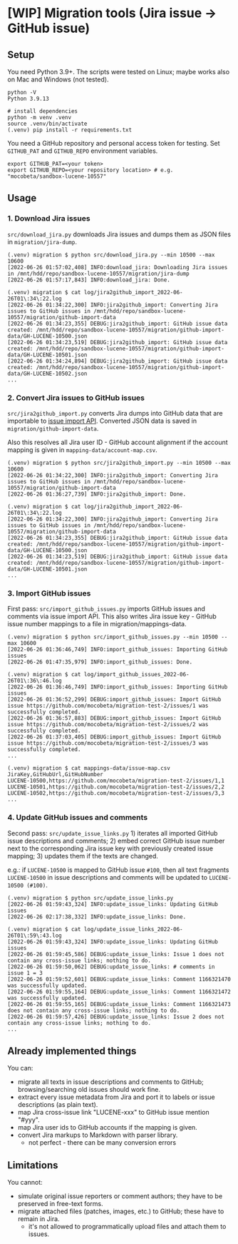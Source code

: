 # [WIP] Migration tools (Jira issue -> GitHub issue)

## Setup

You need Python 3.9+. The scripts were tested on Linux; maybe works also on Mac and Windows (not tested).

```
python -V
Python 3.9.13

# install dependencies
python -m venv .venv
source .venv/bin/activate
(.venv) pip install -r requirements.txt
```

You need a GitHub repository and personal access token for testing. Set `GITHUB_PAT` and `GITHUB_REPO` environment variables.

```
export GITHUB_PAT=<your token>
export GITHUB_REPO=<your repository location> # e.g. "mocobeta/sandbox-lucene-10557"
```

## Usage

### 1. Download Jira issues

`src/download_jira.py` downloads Jira issues and dumps them as JSON files in `migration/jira-dump`.

```
(.venv) migration $ python src/download_jira.py --min 10500 --max 10600
[2022-06-26 01:57:02,408] INFO:download_jira: Downloading Jira issues in /mnt/hdd/repo/sandbox-lucene-10557/migration/jira-dump
[2022-06-26 01:57:17,843] INFO:download_jira: Done.

(.venv) migration $ cat log/jira2github_import_2022-06-26T01\:34\:22.log 
[2022-06-26 01:34:22,300] INFO:jira2github_import: Converting Jira issues to GitHub issues in /mnt/hdd/repo/sandbox-lucene-10557/migration/github-import-data
[2022-06-26 01:34:23,355] DEBUG:jira2github_import: GitHub issue data created: /mnt/hdd/repo/sandbox-lucene-10557/migration/github-import-data/GH-LUCENE-10500.json
[2022-06-26 01:34:23,519] DEBUG:jira2github_import: GitHub issue data created: /mnt/hdd/repo/sandbox-lucene-10557/migration/github-import-data/GH-LUCENE-10501.json
[2022-06-26 01:34:24,894] DEBUG:jira2github_import: GitHub issue data created: /mnt/hdd/repo/sandbox-lucene-10557/migration/github-import-data/GH-LUCENE-10502.json
...
```

### 2. Convert Jira issues to GitHub issues

`src/jira2github_import.py` converts Jira dumps into GitHub data that are importable to [issue import API](https://gist.github.com/jonmagic/5282384165e0f86ef105). Converted JSON data is saved in `migration/github-import-data`.

Also this resolves all Jira user ID - GitHub account alignment if the account mapping is given in `mapping-data/account-map.csv`.

```
(.venv) migration $ python src/jira2github_import.py --min 10500 --max 10600
[2022-06-26 01:34:22,300] INFO:jira2github_import: Converting Jira issues to GitHub issues in /mnt/hdd/repo/sandbox-lucene-10557/migration/github-import-data
[2022-06-26 01:36:27,739] INFO:jira2github_import: Done.

(.venv) migration $ cat log/jira2github_import_2022-06-26T01\:34\:22.log
[2022-06-26 01:34:22,300] INFO:jira2github_import: Converting Jira issues to GitHub issues in /mnt/hdd/repo/sandbox-lucene-10557/migration/github-import-data
[2022-06-26 01:34:23,355] DEBUG:jira2github_import: GitHub issue data created: /mnt/hdd/repo/sandbox-lucene-10557/migration/github-import-data/GH-LUCENE-10500.json
[2022-06-26 01:34:23,519] DEBUG:jira2github_import: GitHub issue data created: /mnt/hdd/repo/sandbox-lucene-10557/migration/github-import-data/GH-LUCENE-10501.json
...
```

### 3. Import GitHub issues

First pass: `src/import_github_issues.py` imports GitHub issues and comments via issue import API. This also writes Jira issue key - GitHub issue number mappings to a file in migration/mappings-data.

```
(.venv) migration $ python src/import_github_issues.py --min 10500 --max 10600
[2022-06-26 01:36:46,749] INFO:import_github_issues: Importing GitHub issues
[2022-06-26 01:47:35,979] INFO:import_github_issues: Done.

(.venv) migration $ cat log/import_github_issues_2022-06-26T01\:36\:46.log
[2022-06-26 01:36:46,749] INFO:import_github_issues: Importing GitHub issues
[2022-06-26 01:36:52,299] DEBUG:import_github_issues: Import GitHub issue https://github.com/mocobeta/migration-test-2/issues/1 was successfully completed.
[2022-06-26 01:36:57,883] DEBUG:import_github_issues: Import GitHub issue https://github.com/mocobeta/migration-test-2/issues/2 was successfully completed.
[2022-06-26 01:37:03,405] DEBUG:import_github_issues: Import GitHub issue https://github.com/mocobeta/migration-test-2/issues/3 was successfully completed.
...

(.venv) migration $ cat mappings-data/issue-map.csv
JiraKey,GitHubUrl,GitHubNumber
LUCENE-10500,https://github.com/mocobeta/migration-test-2/issues/1,1
LUCENE-10501,https://github.com/mocobeta/migration-test-2/issues/2,2
LUCENE-10502,https://github.com/mocobeta/migration-test-2/issues/3,3
...
```

### 4. Update GitHub issues and comments

Second pass: `src/update_issue_links.py` 1) iterates all imported GitHub issue descriptions and comments; 2) embed correct GitHub issue number next to the corresponding Jira issue key with previously created issue mapping; 3) updates them if the texts are changed.

e.g.: if `LUCENE-10500` is mapped to GitHub issue `#100`, then all text fragments `LUCENE-10500`  in issue descriptions and comments will be updated to `LUCENE-10500 (#100)`.

```
(.venv) migration $ python src/update_issue_links.py
[2022-06-26 01:59:43,324] INFO:update_issue_links: Updating GitHub issues
[2022-06-26 02:17:38,332] INFO:update_issue_links: Done.

(.venv) migration $ cat log/update_issue_links_2022-06-26T01\:59\:43.log
[2022-06-26 01:59:43,324] INFO:update_issue_links: Updating GitHub issues
[2022-06-26 01:59:45,586] DEBUG:update_issue_links: Issue 1 does not contain any cross-issue links; nothing to do.
[2022-06-26 01:59:50,062] DEBUG:update_issue_links: # comments in issue 1 = 3
[2022-06-26 01:59:52,601] DEBUG:update_issue_links: Comment 1166321470 was successfully updated.
[2022-06-26 01:59:55,164] DEBUG:update_issue_links: Comment 1166321472 was successfully updated.
[2022-06-26 01:59:55,165] DEBUG:update_issue_links: Comment 1166321473 does not contain any cross-issue links; nothing to do.
[2022-06-26 01:59:57,426] DEBUG:update_issue_links: Issue 2 does not contain any cross-issue links; nothing to do.
...
```

## Already implemented things

You can:

* migrate all texts in issue descriptions and comments to GitHub; browsing/searching old issues should work fine.
* extract every issue metadata from Jira and port it to labels or issue descriptions (as plain text).
* map Jira cross-issue link "LUCENE-xxx" to GitHub issue mention "#yyy".
* map Jira user ids to GitHub accounts if the mapping is given.
* convert Jira markups to Markdown with parser library.
   * not perfect - there can be many conversion errors



## Limitations

You cannot:

* simulate original issue reporters or comment authors; they have to be preserved in free-text forms.
* migrate attached files (patches, images, etc.) to GitHub; these have to remain in Jira.
   * it's not allowed to programmatically upload files and attach them to issues.

